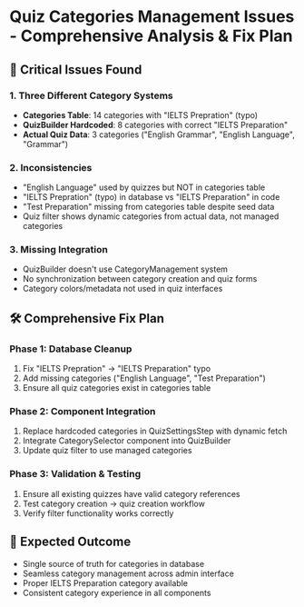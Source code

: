 # Quiz Categories Management Issues - Comprehensive Analysis & Fix Plan

## 🚨 Critical Issues Found

### 1. **Three Different Category Systems**
- **Categories Table**: 14 categories with "IELTS Prepration" (typo)
- **QuizBuilder Hardcoded**: 8 categories with correct "IELTS Preparation"  
- **Actual Quiz Data**: 3 categories ("English Grammar", "English Language", "Grammar")

### 2. **Inconsistencies**
- "English Language" used by quizzes but NOT in categories table
- "IELTS Prepration" (typo) in database vs "IELTS Preparation" in code
- "Test Preparation" missing from categories table despite seed data
- Quiz filter shows dynamic categories from actual data, not managed categories

### 3. **Missing Integration**
- QuizBuilder doesn't use CategoryManagement system
- No synchronization between category creation and quiz forms
- Category colors/metadata not used in quiz interfaces

## 🛠️ Comprehensive Fix Plan

### Phase 1: Database Cleanup
1. Fix "IELTS Prepration" → "IELTS Preparation" typo
2. Add missing categories ("English Language", "Test Preparation")
3. Ensure all quiz categories exist in categories table

### Phase 2: Component Integration  
1. Replace hardcoded categories in QuizSettingsStep with dynamic fetch
2. Integrate CategorySelector component into QuizBuilder
3. Update quiz filter to use managed categories

### Phase 3: Validation & Testing
1. Ensure all existing quizzes have valid category references
2. Test category creation → quiz creation workflow
3. Verify filter functionality works correctly

## 🎯 Expected Outcome
- Single source of truth for categories in database
- Seamless category management across admin interface  
- Proper IELTS Preparation category available
- Consistent category experience in all components

